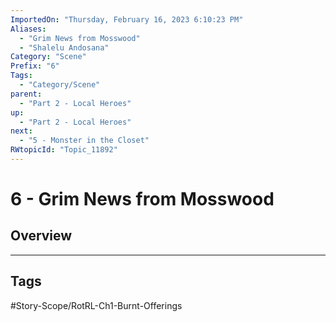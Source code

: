 ```yaml
---
ImportedOn: "Thursday, February 16, 2023 6:10:23 PM"
Aliases:
  - "Grim News from Mosswood"
  - "Shalelu Andosana"
Category: "Scene"
Prefix: "6"
Tags:
  - "Category/Scene"
parent:
  - "Part 2 - Local Heroes"
up:
  - "Part 2 - Local Heroes"
next:
  - "5 - Monster in the Closet"
RWtopicId: "Topic_11892"
---
```

# 6 - Grim News from Mosswood
## Overview

---
## Tags
#Story-Scope/RotRL-Ch1-Burnt-Offerings

